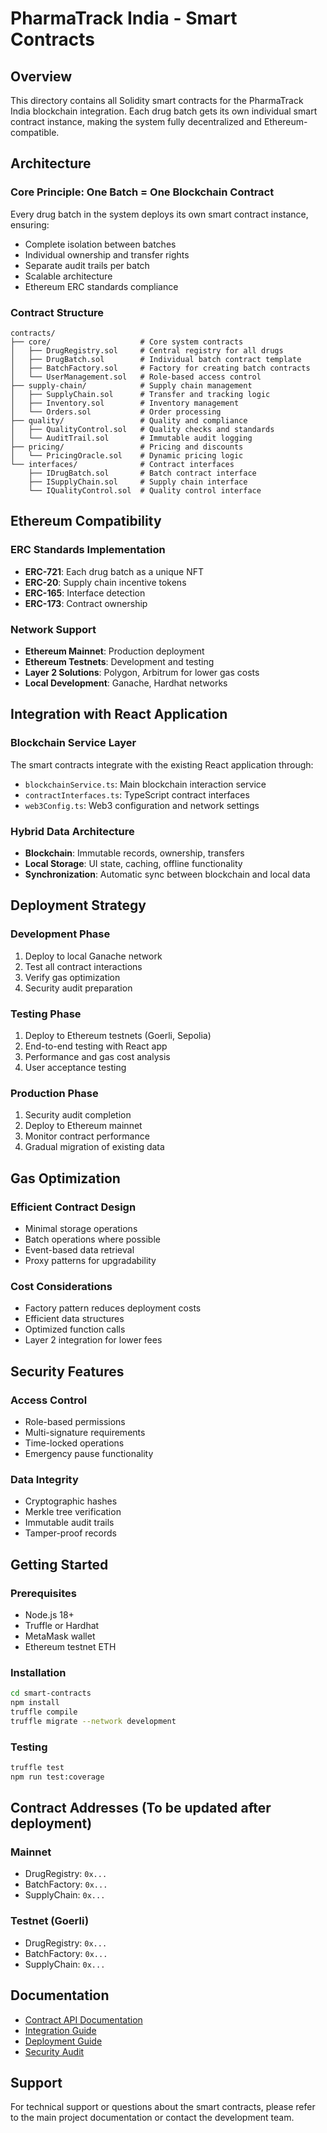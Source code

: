 # PharmaTrack India - Smart Contracts

## Overview
This directory contains all Solidity smart contracts for the PharmaTrack India blockchain integration. Each drug batch gets its own individual smart contract instance, making the system fully decentralized and Ethereum-compatible.

## Architecture

### Core Principle: One Batch = One Blockchain Contract
Every drug batch in the system deploys its own smart contract instance, ensuring:
- Complete isolation between batches
- Individual ownership and transfer rights
- Separate audit trails per batch
- Scalable architecture
- Ethereum ERC standards compliance

### Contract Structure

```
contracts/
├── core/                    # Core system contracts
│   ├── DrugRegistry.sol     # Central registry for all drugs
│   ├── DrugBatch.sol        # Individual batch contract template
│   ├── BatchFactory.sol     # Factory for creating batch contracts
│   └── UserManagement.sol   # Role-based access control
├── supply-chain/            # Supply chain management
│   ├── SupplyChain.sol      # Transfer and tracking logic
│   ├── Inventory.sol        # Inventory management
│   └── Orders.sol           # Order processing
├── quality/                 # Quality and compliance
│   ├── QualityControl.sol   # Quality checks and standards
│   └── AuditTrail.sol       # Immutable audit logging
├── pricing/                 # Pricing and discounts
│   └── PricingOracle.sol    # Dynamic pricing logic
└── interfaces/              # Contract interfaces
    ├── IDrugBatch.sol       # Batch contract interface
    ├── ISupplyChain.sol     # Supply chain interface
    └── IQualityControl.sol  # Quality control interface
```

## Ethereum Compatibility

### ERC Standards Implementation
- **ERC-721**: Each drug batch as a unique NFT
- **ERC-20**: Supply chain incentive tokens
- **ERC-165**: Interface detection
- **ERC-173**: Contract ownership

### Network Support
- **Ethereum Mainnet**: Production deployment
- **Ethereum Testnets**: Development and testing
- **Layer 2 Solutions**: Polygon, Arbitrum for lower gas costs
- **Local Development**: Ganache, Hardhat networks

## Integration with React Application

### Blockchain Service Layer
The smart contracts integrate with the existing React application through:
- `blockchainService.ts`: Main blockchain interaction service
- `contractInterfaces.ts`: TypeScript contract interfaces
- `web3Config.ts`: Web3 configuration and network settings

### Hybrid Data Architecture
- **Blockchain**: Immutable records, ownership, transfers
- **Local Storage**: UI state, caching, offline functionality
- **Synchronization**: Automatic sync between blockchain and local data

## Deployment Strategy

### Development Phase
1. Deploy to local Ganache network
2. Test all contract interactions
3. Verify gas optimization
4. Security audit preparation

### Testing Phase
1. Deploy to Ethereum testnets (Goerli, Sepolia)
2. End-to-end testing with React app
3. Performance and gas cost analysis
4. User acceptance testing

### Production Phase
1. Security audit completion
2. Deploy to Ethereum mainnet
3. Monitor contract performance
4. Gradual migration of existing data

## Gas Optimization

### Efficient Contract Design
- Minimal storage operations
- Batch operations where possible
- Event-based data retrieval
- Proxy patterns for upgradability

### Cost Considerations
- Factory pattern reduces deployment costs
- Efficient data structures
- Optimized function calls
- Layer 2 integration for lower fees

## Security Features

### Access Control
- Role-based permissions
- Multi-signature requirements
- Time-locked operations
- Emergency pause functionality

### Data Integrity
- Cryptographic hashes
- Merkle tree verification
- Immutable audit trails
- Tamper-proof records

## Getting Started

### Prerequisites
- Node.js 18+
- Truffle or Hardhat
- MetaMask wallet
- Ethereum testnet ETH

### Installation
```bash
cd smart-contracts
npm install
truffle compile
truffle migrate --network development
```

### Testing
```bash
truffle test
npm run test:coverage
```

## Contract Addresses (To be updated after deployment)

### Mainnet
- DrugRegistry: `0x...`
- BatchFactory: `0x...`
- SupplyChain: `0x...`

### Testnet (Goerli)
- DrugRegistry: `0x...`
- BatchFactory: `0x...`
- SupplyChain: `0x...`

## Documentation

- [Contract API Documentation](./docs/api.md)
- [Integration Guide](./docs/integration.md)
- [Deployment Guide](./docs/deployment.md)
- [Security Audit](./docs/security.md)

## Support

For technical support or questions about the smart contracts, please refer to the main project documentation or contact the development team.
